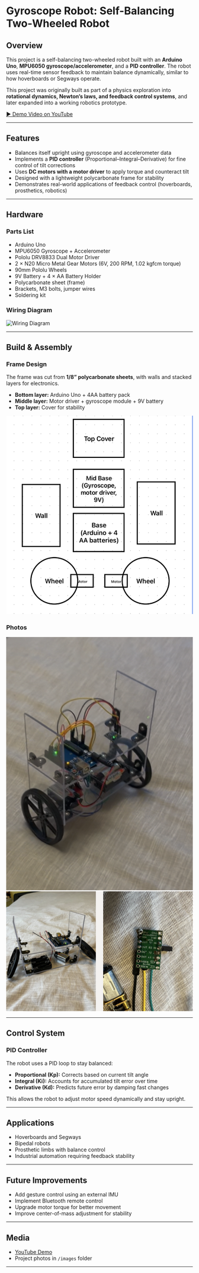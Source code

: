 # Gyroscope Robot: Self-Balancing Two-Wheeled Robot  

## Overview  
This project is a self-balancing two-wheeled robot built with an **Arduino Uno**, **MPU6050 gyroscope/accelerometer**, and a **PID controller**. The robot uses real-time sensor feedback to maintain balance dynamically, similar to how hoverboards or Segways operate.  

This project was originally built as part of a physics exploration into **rotational dynamics, Newton’s laws, and feedback control systems**, and later expanded into a working robotics prototype.  

[▶️ Demo Video on YouTube](https://www.youtube.com/shorts/jFM6bGMcFYE)  

---

## Features  
- Balances itself upright using gyroscope and accelerometer data  
- Implements a **PID controller** (Proportional–Integral–Derivative) for fine control of tilt corrections  
- Uses **DC motors with a motor driver** to apply torque and counteract tilt  
- Designed with a lightweight polycarbonate frame for stability  
- Demonstrates real-world applications of feedback control (hoverboards, prosthetics, robotics)  

---

## Hardware  

### Parts List  
- Arduino Uno  
- MPU6050 Gyroscope + Accelerometer  
- Pololu DRV8833 Dual Motor Driver  
- 2 × N20 Micro Metal Gear Motors (6V, 200 RPM, 1.02 kgfcm torque)  
- 90mm Pololu Wheels  
- 9V Battery + 4 × AA Battery Holder  
- Polycarbonate sheet (frame)  
- Brackets, M3 bolts, jumper wires  
- Soldering kit  

### Wiring Diagram  
![Wiring Diagram](images/wiring.png)  

---

## Build & Assembly  

### Frame Design  
The frame was cut from **1/8” polycarbonate sheets**, with walls and stacked layers for electronics.  
- **Bottom layer:** Arduino Uno + 4AA battery pack  
- **Middle layer:** Motor driver + gyroscope module + 9V battery  
- **Top layer:** Cover for stability  

![Robot Frame](images/frame.png)  

### Photos  
![Finished Robot](images/robot.jpg)  
![Motor Driver & Soldering](images/driver.jpg)  

---

## Control System  

### PID Controller  
The robot uses a PID loop to stay balanced:  
- **Proportional (Kp):** Corrects based on current tilt angle  
- **Integral (Ki):** Accounts for accumulated tilt error over time  
- **Derivative (Kd):** Predicts future error by damping fast changes  

This allows the robot to adjust motor speed dynamically and stay upright.  

---

## Applications  
- Hoverboards and Segways  
- Bipedal robots  
- Prosthetic limbs with balance control  
- Industrial automation requiring feedback stability  

---

## Future Improvements  
- Add gesture control using an external IMU  
- Implement Bluetooth remote control  
- Upgrade motor torque for better movement  
- Improve center-of-mass adjustment for stability  

---

## Media  
- [YouTube Demo](https://www.youtube.com/shorts/jFM6bGMcFYE)  
- Project photos in `/images` folder  

---
